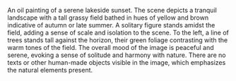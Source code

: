  An oil painting of a serene lakeside sunset. The scene depicts a tranquil landscape with a tall grassy field bathed in hues of yellow and brown indicative of autumn or late summer. A solitary figure stands amidst the field, adding a sense of scale and isolation to the scene. To the left, a line of trees stands tall against the horizon, their green foliage contrasting with the warm tones of the field. The overall mood of the image is peaceful and serene, evoking a sense of solitude and harmony with nature. There are no texts or other human-made objects visible in the image, which emphasizes the natural elements present.